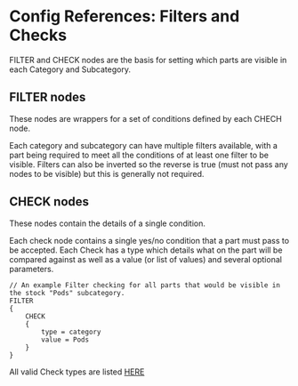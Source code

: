 # Config References: Filters and Checks

FILTER and CHECK  nodes are the basis for setting which parts are visible in each Category and Subcategory.

## FILTER nodes

These nodes are wrappers for a set of conditions defined by each CHECH node.

Each category and subcategory can have multiple filters available, with a part being required to meet all the conditions of at least one filter to be visible. Filters can also be inverted so the reverse is true (must not pass any nodes to be visible) but this is generally not required.

## CHECK nodes

These nodes contain the details of a single condition.

Each check node contains a single yes/no condition that a part must pass to be accepted. Each Check has a type which details what on the part will be compared against as well as a value (or list of values) and several optional parameters.

```ksp
// An example Filter checking for all parts that would be visible in the stock "Pods" subcategory.
FILTER
{
    CHECK
    {
        type = category
        value = Pods
    }
}
```

All valid Check types are listed [HERE](https://github.com/linuxgurugamer/FilterExtension/wiki/16-Config_References-Check-Types)
